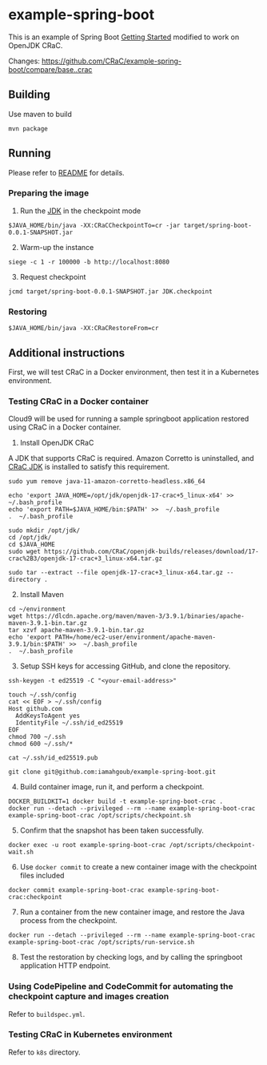 # example-spring-boot

This is an example of Spring Boot [Getting Started](https://github.com/spring-guides/gs-spring-boot/tree/c42d4edfec8e704431380b884f5cfed78f17e876/initial) modified to work on OpenJDK CRaC.

Changes: https://github.com/CRaC/example-spring-boot/compare/base..crac

## Building

Use maven to build
```
mvn package
```

## Running

Please refer to [README](https://github.com/CRaC/docs#users-flow) for details.

### Preparing the image
1. Run the [JDK](README.md#JDK) in the checkpoint mode
```
$JAVA_HOME/bin/java -XX:CRaCCheckpointTo=cr -jar target/spring-boot-0.0.1-SNAPSHOT.jar
```
2. Warm-up the instance
```
siege -c 1 -r 100000 -b http://localhost:8080
```
3. Request checkpoint
```
jcmd target/spring-boot-0.0.1-SNAPSHOT.jar JDK.checkpoint
```

### Restoring

```
$JAVA_HOME/bin/java -XX:CRaCRestoreFrom=cr
```

## Additional instructions

First, we will test CRaC in a Docker environment, then test it in a Kubernetes environment.

### Testing CRaC in a Docker container

Cloud9 will be used for running a sample springboot application restored using CRaC in a Docker container.


1. Install OpenJDK CRaC

A JDK that supports CRaC is required. Amazon Corretto is uninstalled, and [CRaC JDK](https://github.com/openjdk/crac) is installed to satisfy this requirement.

```
sudo yum remove java-11-amazon-corretto-headless.x86_64

echo 'export JAVA_HOME=/opt/jdk/openjdk-17-crac+5_linux-x64' >>  ~/.bash_profile
echo 'export PATH=$JAVA_HOME/bin:$PATH' >>  ~/.bash_profile
.  ~/.bash_profile

sudo mkdir /opt/jdk/
cd /opt/jdk/
cd $JAVA_HOME
sudo wget https://github.com/CRaC/openjdk-builds/releases/download/17-crac%2B3/openjdk-17-crac+3_linux-x64.tar.gz

sudo tar --extract --file openjdk-17-crac+3_linux-x64.tar.gz --directory .
```

2. Install Maven
```
cd ~/environment
wget https://dlcdn.apache.org/maven/maven-3/3.9.1/binaries/apache-maven-3.9.1-bin.tar.gz
tar xzvf apache-maven-3.9.1-bin.tar.gz
echo 'export PATH=/home/ec2-user/environment/apache-maven-3.9.1/bin:$PATH' >>  ~/.bash_profile
.  ~/.bash_profile
```

3.  Setup SSH keys for accessing GitHub, and clone the repository.
```
ssh-keygen -t ed25519 -C "<your-email-address>"
```

```
touch ~/.ssh/config
cat << EOF > ~/.ssh/config
Host github.com
  AddKeysToAgent yes
  IdentityFile ~/.ssh/id_ed25519
EOF
chmod 700 ~/.ssh
chmod 600 ~/.ssh/*
```

```
cat ~/.ssh/id_ed25519.pub
```

```
git clone git@github.com:iamahgoub/example-spring-boot.git
```

4. Build container image, run it, and perform a checkpoint.

```
DOCKER_BUILDKIT=1 docker build -t example-spring-boot-crac .
docker run --detach --privileged --rm --name example-spring-boot-crac example-spring-boot-crac /opt/scripts/checkpoint.sh
```

5. Confirm that the snapshot has been taken successfully.

```
docker exec -u root example-spring-boot-crac /opt/scripts/checkpoint-wait.sh
```

6. Use `docker commit` to create a new container image with the checkpoint files included
```
docker commit example-spring-boot-crac example-spring-boot-crac:checkpoint
```

7. Run a container from the new container image, and restore the Java process from the checkpoint.

```
docker run --detach --privileged --rm --name example-spring-boot-crac example-spring-boot-crac /opt/scripts/run-service.sh
```

8. Test the restoration by checking logs, and by calling the springboot application HTTP endpoint.

### Using CodePipeline and CodeCommit for automating the checkpoint capture and images creation

Refer to `buildspec.yml`.

### Testing CRaC in Kubernetes environment

Refer to `k8s` directory.
